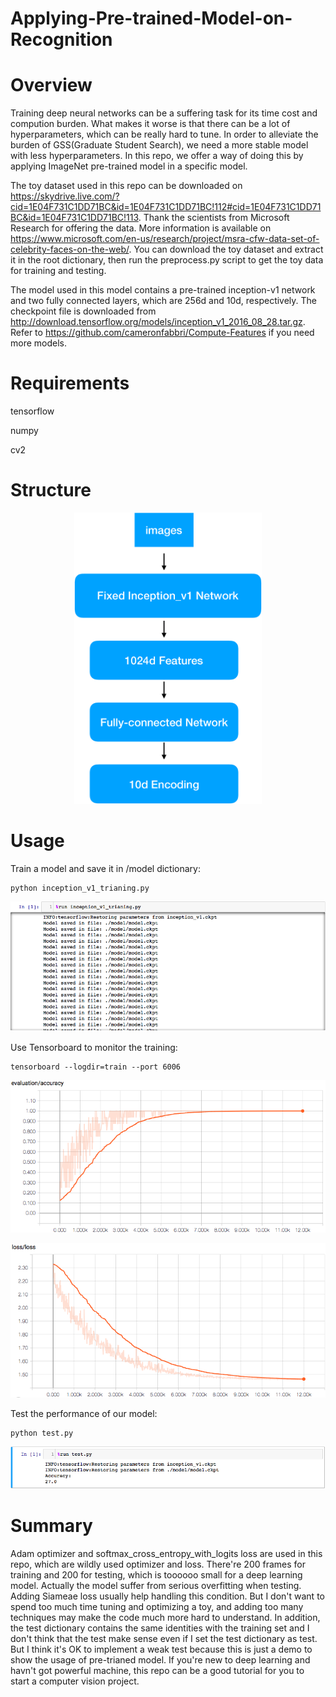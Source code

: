 # Applying-Pre-trained-Model-on-Recognition
# Overview

Training deep neural networks can be a suffering task for its time cost and compution burden. What makes it worse is that there can be a lot of hyperparameters, which can be really hard to tune. In order to alleviate the burden of GSS(Graduate Student Search), we need a more stable model with less hyperparameters. In this repo, we offer a way of doing this by applying ImageNet pre-trained model in a specific model.

The toy dataset used in this repo can be downloaded on https://skydrive.live.com/?cid=1E04F731C1DD71BC&id=1E04F731C1DD71BC!112#cid=1E04F731C1DD71BC&id=1E04F731C1DD71BC!113. Thank the scientists from Microsoft Research for offering the data. More information is available on https://www.microsoft.com/en-us/research/project/msra-cfw-data-set-of-celebrity-faces-on-the-web/. You can download the toy dataset and extract it in the root dictionary, then run the preprocess.py script to get the toy data for training and testing.

The model used in this model contains a pre-trained inception-v1 network and two fully connected layers, which are 256d and 10d, respectively. The checkpoint file is downloaded from http://download.tensorflow.org/models/inception_v1_2016_08_28.tar.gz. Refer to https://github.com/cameronfabbri/Compute-Features if you need more models.

# Requirements

tensorflow

numpy

cv2

# Structure

<p align="center">
<img src="fig_1_model_structure.png" width="300">
</p>


# Usage

Train a model and save it in /model dictionary:

```
python inception_v1_trianing.py
```

![alt text](fig_2.png)

Use Tensorboard to monitor the training:

```
tensorboard --logdir=train --port 6006
```

![alt text](fig_3.png)

![alt text](fig_4.png)

Test the performance of our model:

```
python test.py
```

![alt text](fig_5.png)

# Summary

Adam optimizer and softmax_cross_entropy_with_logits loss are used in this repo, which are wildly used optimizer and loss. There're 200 frames for training and 200 for testing, which is toooooo small for a deep learning model. Actually the model suffer from serious overfitting when testing. Adding Siameae loss usually help handling this condition. But I don't want to spend too much time tuning and optimizing a toy, and adding too many techniques may make the code much more hard to understand. In addition, the test dictionary contains the same identities with the training set and I don't think that the test make sense even if I set the test dictionary as test. But I think it's OK to implement a weak test because this is just a demo to show the usage of pre-trianed model. If you're new to deep learning and havn't got powerful machine, this repo can be a good tutorial for you to start a computer vision project.